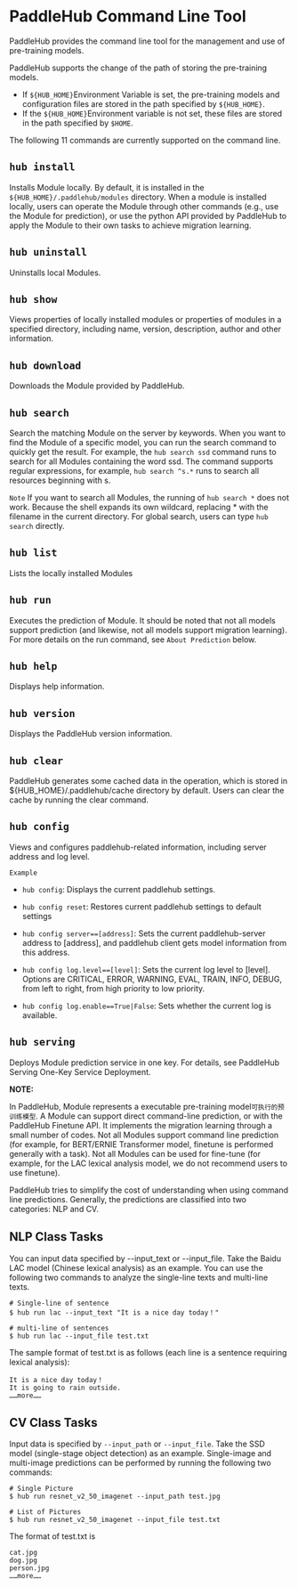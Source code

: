 # PaddleHub Command Line Tool

PaddleHub provides the command line tool for the management and use of pre-training models.

PaddleHub supports the change of the path of storing the pre-training models.

* If `${HUB_HOME}`Environment Variable is set, the pre-training models and configuration files are stored in the path specified by `${HUB_HOME}`.
* If the `${HUB_HOME}`Environment variable is not set, these files are stored in the path specified by `$HOME`.

The following 11 commands are currently supported on the command line.

## `hub install`

Installs Module locally. By default, it is installed in the `${HUB_HOME}/.paddlehub/modules` directory. When a module is installed locally, users can operate the Module through other commands (e.g., use the Module for prediction), or use the python API provided by PaddleHub to apply the Module to their own tasks to achieve migration learning.

## `hub uninstall`

Uninstalls local Modules.

## `hub show`

Views properties of locally installed modules or properties of modules in a specified directory, including name, version, description, author and other information.

## `hub download`

Downloads the Module provided by PaddleHub.

## `hub search`

Search the matching Module on the server by keywords. When you want to find the Module of a specific model, you can run the search command to quickly get the result. For example, the `hub search ssd` command runs to search for all Modules containing the word ssd. The command supports regular expressions, for example, `hub search ^s.*` runs to search all resources beginning with s.

`Note` If you want to search all Modules, the running of `hub search *` does not work. Because the shell expands its own wildcard, replacing \* with the filename in the current directory. For global search, users can type `hub search` directly.

## `hub list`

Lists the locally installed Modules

## `hub run`

Executes the prediction of Module. It should be noted that not all models support prediction (and likewise, not all models support migration learning). For more details on the run command, see `About Prediction` below.

## `hub help`

Displays help information.

## `hub version`

Displays the PaddleHub version information.

## `hub clear`

PaddleHub generates some cached data in the operation, which is stored in ${HUB\_HOME}/.paddlehub/cache directory by default. Users can clear the cache by running the clear command.

## `hub config`

Views and configures paddlehub-related information, including server address and log level.

`Example`

* `hub config`: Displays the current paddlehub settings.

* `hub config reset`: Restores current paddlehub settings to default settings

* `hub config server==[address]`: Sets the current paddlehub-server address to \[address], and paddlehub client gets model information from this address.

* `hub config log.level==[level]`: Sets the current log level to \[level]. Options are CRITICAL, ERROR, WARNING, EVAL, TRAIN, INFO, DEBUG, from left to right, from high priority to low priority.

* `hub config log.enable==True|False`: Sets whether the current log is available.

## `hub serving`

Deploys Module prediction service in one key. For details, see PaddleHub Serving One-Key Service Deployment.

**NOTE:**

In PaddleHub, Module represents a executable pre-training model`可执行的预训练模型`. A Module can support direct command-line prediction, or with the PaddleHub Finetune API. It implements the migration learning through a small number of codes. Not all Modules support command line prediction (for example, for BERT/ERNIE Transformer model, finetune is performed generally with a task). Not all Modules can be used for fine-tune (for example, for the LAC lexical analysis model, we do not recommend users to use finetune).

PaddleHub tries to simplify the cost of understanding when using command line predictions. Generally, the predictions are classified into two categories: NLP and CV.

## NLP Class Tasks

You can input data specified by --input\_text or --input\_file. Take the Baidu LAC model (Chinese lexical analysis) as an example. You can use the following two commands to analyze the single-line texts and multi-line texts.

```shell
# Single-line of sentence
$ hub run lac --input_text "It is a nice day today！"
```

```shell
# multi-line of sentences
$ hub run lac --input_file test.txt
```

The sample format of test.txt is as follows (each line is a sentence requiring lexical analysis):

```
It is a nice day today！
It is going to rain outside.
……more……
```

## CV Class Tasks

Input data is specified by `--input_path` or `--input_file`. Take the SSD model (single-stage object detection) as an example. Single-image and multi-image predictions can be performed by running the following two commands:

```shell
# Single Picture
$ hub run resnet_v2_50_imagenet --input_path test.jpg
```

```shell
# List of Pictures
$ hub run resnet_v2_50_imagenet --input_file test.txt
```

The format of test.txt is

```
cat.jpg
dog.jpg
person.jpg
……more……
```
